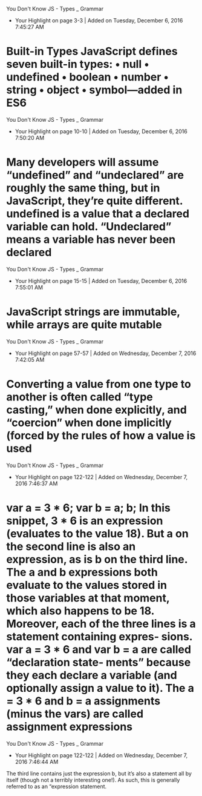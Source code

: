 You Don't Know JS - Types _ Grammar
- Your Highlight on page 3-3 | Added on Tuesday, December 6, 2016 7:45:27 AM

Built-in Types JavaScript defines seven built-in types: • null • undefined • boolean • number • string • object • symbol—added in ES6
==========
You Don't Know JS - Types _ Grammar
- Your Highlight on page 10-10 | Added on Tuesday, December 6, 2016 7:50:20 AM

Many developers will assume “undefined” and “undeclared” are roughly the same thing, but in JavaScript, they’re quite different. undefined is a value that a declared variable can hold. “Undeclared” means a variable has never been declared
==========
You Don't Know JS - Types _ Grammar
- Your Highlight on page 15-15 | Added on Tuesday, December 6, 2016 7:55:01 AM

JavaScript strings are immutable, while arrays are quite mutable
==========
You Don't Know JS - Types _ Grammar
- Your Highlight on page 57-57 | Added on Wednesday, December 7, 2016 7:42:05 AM

Converting a value from one type to another is often called “type casting,” when done explicitly, and “coercion” when done implicitly (forced by the rules of how a value is used
==========
You Don't Know JS - Types _ Grammar
- Your Highlight on page 122-122 | Added on Wednesday, December 7, 2016 7:46:37 AM

var a = 3 * 6; var b = a; b; In this snippet, 3 * 6 is an expression (evaluates to the value 18). But a on the second line is also an expression, as is b on the third line. The a and b expressions both evaluate to the values stored in those variables at that moment, which also happens to be 18. Moreover, each of the three lines is a statement containing expres‐ sions. var a = 3 * 6 and var b = a are called “declaration state‐ ments” because they each declare a variable (and optionally assign a value to it). The a = 3 * 6 and b = a assignments (minus the vars) are called assignment expressions
==========
You Don't Know JS - Types _ Grammar
- Your Highlight on page 122-122 | Added on Wednesday, December 7, 2016 7:46:44 AM

The third line contains just the expression b, but it’s also a statement all by itself (though not a terribly interesting one!). As such, this is generally referred to as an “expression statement.

